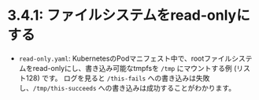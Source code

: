 # **3.4.1**: ファイルシステムをread-onlyにする

* `read-only.yaml`: KubernetesのPodマニフェスト中で、rootファイルシステムをread-onlyにし、書き込み可能なtmpfsを `/tmp` にマウントする例 (リスト128) です。
  ログを見ると `/this-fails` への書き込みは失敗し、`/tmp/this-succeeds` への書き込みは成功することがわかります。
